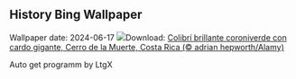 ## History Bing Wallpaper
Wallpaper date: 2024-06-17
![](https://www.bing.com/th?id=OHR.HummingThistle_ES-ES3882279359_UHD.jpg&w=1000)Download: [Colibrí brillante coroniverde con cardo gigante, Cerro de la Muerte, Costa Rica (© adrian hepworth/Alamy)](https://www.bing.com/th?id=OHR.HummingThistle_ES-ES3882279359_UHD.jpg)

Auto get programm by LtgX
